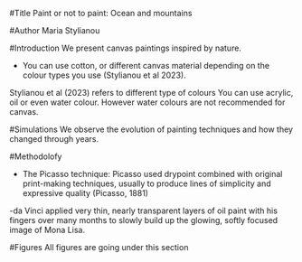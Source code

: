 #Title 
Paint or not to paint: Ocean and mountains 

#Author
Maria Stylianou

#Introduction
We present canvas paintings inspired by nature.

- You can use cotton, or different canvas material depending on the colour 
types you use (Stylianou et al 2023).

Stylianou et al (2023) refers to different type of colours
You can use acrylic, oil or even water colour. However water colours are 
not recommended for canvas. 

#Simulations
We observe the evolution of painting techniques and how they changed 
through years.

#Methodolofy

- The Picasso technique: Picasso used drypoint combined with original 
print-making techniques, usually to produce lines of simplicity and 
expressive quality (Picasso, 1881)

-da Vinci applied very thin, nearly transparent layers of oil paint with 
his fingers over many months to slowly build up the glowing, softly 
focused image of Mona Lisa.

#Figures
All figures are going under this section
